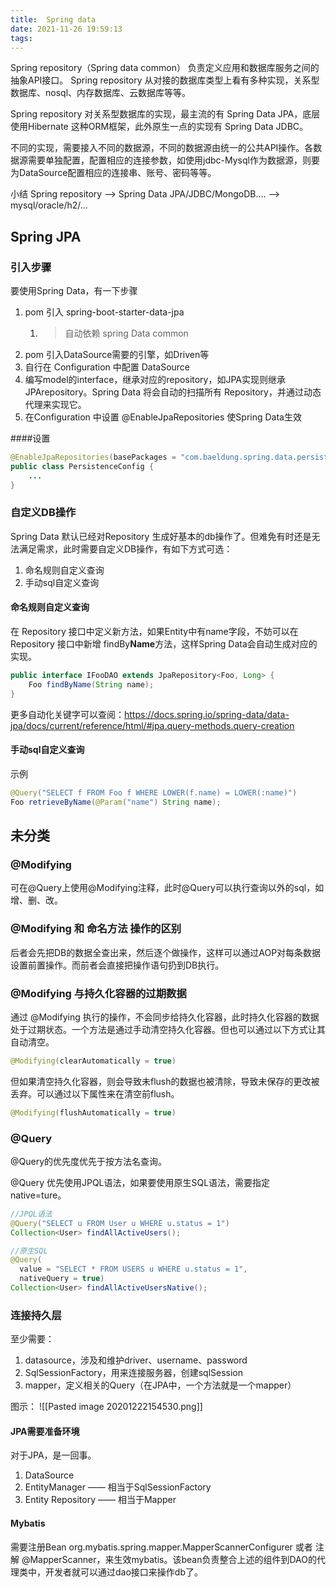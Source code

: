```yaml
---
title:  Spring data
date: 2021-11-26 19:59:13
tags:
---
```

Spring repository（Spring data common） 负责定义应用和数据库服务之间的抽象API接口。
Spring repository 从对接的数据库类型上看有多种实现，关系型数据库、nosql、内存数据库、云数据库等等。

Spring repository 对关系型数据库的实现，最主流的有 Spring Data JPA，底层使用Hibernate 这种ORM框架，此外原生一点的实现有 Spring Data JDBC。

不同的实现，需要接入不同的数据源，不同的数据源由统一的公共API操作。各数据源需要单独配置，配置相应的连接参数，如使用jdbc-Mysql作为数据源，则要为DataSource配置相应的连接串、账号、密码等等。

小结
Spring repository  --> Spring Data JPA/JDBC/MongoDB.... --> mysql/oracle/h2/... 

## Spring JPA
### 引入步骤
要使用Spring Data，有一下步骤
1. pom 引入 spring-boot-starter-data-jpa
	1. > 自动依赖 spring Data common
2. pom 引入DataSource需要的引擎，如Driven等
3. 自行在 Configuration 中配置 DataSource
4. 编写model的interface，继承对应的repository，如JPA实现则继承JPArepository。Spring Data 将会自动的扫描所有 Repository，并通过动态代理来实现它。
5. 在Configuration 中设置 @EnableJpaRepositories 使Spring Data生效

####设置
```java
@EnableJpaRepositories(basePackages = "com.baeldung.spring.data.persistence.repository") 
public class PersistenceConfig { 
    ...
}
```

### 自定义DB操作
Spring Data 默认已经对Repository 生成好基本的db操作了。但难免有时还是无法满足需求，此时需要自定义DB操作，有如下方式可选：
1. 命名规则自定义查询
2. 手动sql自定义查询


#### 命名规则自定义查询
在 Repository 接口中定义新方法，如果Entity中有name字段，不妨可以在Repository 接口中新增 findBy**Name**方法，这样Spring Data会自动生成对应的实现。
```java
public interface IFooDAO extends JpaRepository<Foo, Long> {
    Foo findByName(String name);
}
```
更多自动化关键字可以查阅：https://docs.spring.io/spring-data/data-jpa/docs/current/reference/html/#jpa.query-methods.query-creation 

#### 手动sql自定义查询
示例
```java
@Query("SELECT f FROM Foo f WHERE LOWER(f.name) = LOWER(:name)")
Foo retrieveByName(@Param("name") String name);
```

## 未分类
### @Modifying
可在@Query上使用@Modifying注释，此时@Query可以执行查询以外的sql，如增、删、改。

### @Modifying 和 命名方法 操作的区别
后者会先把DB的数据全查出来，然后逐个做操作，这样可以通过AOP对每条数据设置前置操作。而前者会直接把操作语句扔到DB执行。

### @Modifying 与持久化容器的过期数据
通过 @Modifying 执行的操作，不会同步给持久化容器，此时持久化容器的数据处于过期状态。一个方法是通过手动清空持久化容器。但也可以通过以下方式让其自动清空。
```java
@Modifying(clearAutomatically = true)
```

但如果清空持久化容器，则会导致未flush的数据也被清除，导致未保存的更改被丢弃。可以通过以下属性来在清空前flush。
```java
@Modifying(flushAutomatically = true)
```

### @Query
@Query的优先度优先于按方法名查询。

@Query 优先使用JPQL语法，如果要使用原生SQL语法，需要指定native=ture。

```java
//JPQL语法
@Query("SELECT u FROM User u WHERE u.status = 1")
Collection<User> findAllActiveUsers();

//原生SQL
@Query(
  value = "SELECT * FROM USERS u WHERE u.status = 1", 
  nativeQuery = true)
Collection<User> findAllActiveUsersNative();
```

### 连接持久层
至少需要：
1. datasource，涉及和维护driver、username、password
2. SqlSessionFactory，用来连接服务器，创建sqlSession
3. mapper，定义相关的Query（在JPA中，一个方法就是一个mapper）

图示：
![[Pasted image 20201222154530.png]]

#### JPA需要准备环境
对于JPA，是一回事。
1. DataSource
2. EntityManager —— 相当于SqlSessionFactory
3. Entity Repository —— 相当于Mapper

#### Mybatis
需要注册Bean org.mybatis.spring.mapper.MapperScannerConfigurer 或者 注解 @MapperScanner，来生效mybatis。该bean负责整合上述的组件到DAO的代理类中，开发者就可以通过dao接口来操作db了。
